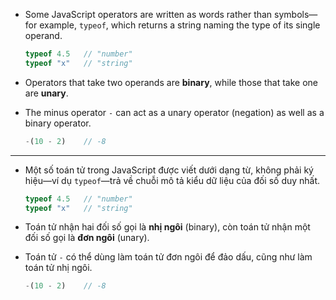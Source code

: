 * Some JavaScript operators are written as words rather than symbols—for example, `typeof`, which returns a string naming the type of its single operand.


  ```js
  typeof 4.5   // "number"
  typeof "x"   // "string"
  ```
* Operators that take two operands are **binary**, while those that take one are **unary**.
* The minus operator `-` can act as a unary operator (negation) as well as a binary operator.

  ```js
  -(10 - 2)    // -8
  ```

---

* Một số toán tử trong JavaScript được viết dưới dạng từ, không phải ký hiệu—ví dụ `typeof`—trả về chuỗi mô tả kiểu dữ liệu của đối số duy nhất.

  ```js
  typeof 4.5   // "number"
  typeof "x"   // "string"
  ```
* Toán tử nhận hai đối số gọi là **nhị ngôi** (binary), còn toán tử nhận một đối số gọi là **đơn ngôi** (unary).
* Toán tử `-` có thể dùng làm toán tử đơn ngôi để đảo dấu, cũng như làm toán tử nhị ngôi.

  ```js
  -(10 - 2)    // -8
  ```
